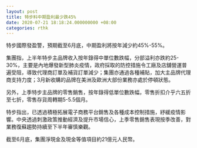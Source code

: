 ```yaml
---
layout: post
title: 特步料中期盈利最少跌45%
date: 2020-07-21 18:18:24.000000000 +08:00
categories: rthk
---
```


特步國際發盈警，預期截至6月底，中期盈利將按年減少約45%-55%。

集團指，上半年特步主品牌收入按年錄得中單位數跌幅，分部溢利亦跌約25-30%，主要是內地爆發新型肺炎疫情，政府採取的防控措施令工廠及店舖營運普遍受阻，導致代理商訂單及補貨訂單減少；集團亦通過各種補貼，加大主品牌代理商支持力度；3月新收購的品牌在美洲及歐洲大部份業務亦處於停頓狀態。

另外，上季特步主品牌的零售銷售，按年錄得低單位數跌幅，零售折扣介乎六五折至七折，零售存貨周轉期5-5.5個月。

特步指出，已透過積極拓展電子商務平台銷售及各種成本控制措施，紓緩疫情影響。中央透過刺激政策推動經濟及提升市場信心，上季零售銷售表現按季改善，對業務復蘇趨勢持續至下半年審慎樂觀。

截至6月底，集團淨現金及現金等值項目約21億元人民幣。
